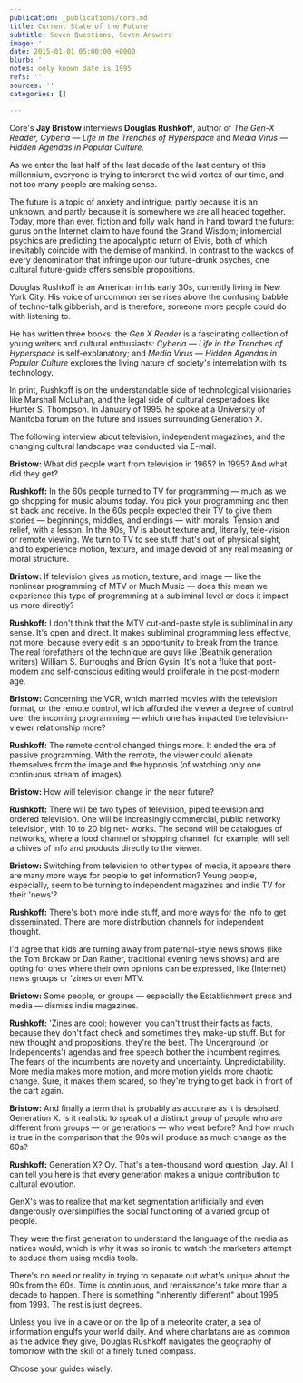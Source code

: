 ```yaml
---
publication: _publications/core.md
title: Current State of the Future
subtitle: Seven Questions, Seven Answers
image: ''
date: 2015-01-01 05:00:00 +0000
blurb: ''
notes: only known date is 1995
refs: ''
sources: ''
categories: []

---
```

Core's **Jay Bristow** interviews **Douglas Rushkoff**, author of _The Gen-X Reader, Cyberia — Life in the Trenches of Hyperspace_ and _Media Virus — Hidden Agendas in Popular Culture._

As we enter the last half of the last decade of the last century of this millennium, everyone is trying to interpret the wild vortex of our time, and not too many people are making sense.

The future is a topic of anxiety and intrigue, partly because it is an unknown, and partly because it is somewhere we are all headed together. Today, more than ever, fiction and folly walk hand in hand toward the future: gurus on the Internet claim to have found the Grand Wisdom; infomercial psychics are predicting the apocalyptic return of Elvis, both of which inevitably coincide with the demise of mankind. In contrast to the wackos of every denomination that infringe upon our future-drunk psyches, one cultural future-guide offers sensible propositions.

Douglas Rushkoff is an American in his early 30s, currently living in New York City. His voice of uncommon sense rises above the confusing babble of techno-talk gibberish, and is therefore, someone more people could do with listening to.

He has written three books: the _Gen X Reader_ is a fascinating collection of young writers and cultural enthusiasts: _Cyberia — Life in the Trenches of Hyperspace_ is self-explanatory; and _Media Virus — Hidden Agendas in Popular Culture_ explores the living nature of society's interrelation with its technology.

In print, Rushkoff is on the understandable side of technological visionaries like Marshall McLuhan, and the legal side of cultural desperadoes like Hunter S. Thompson. In January of 1995. he spoke at a University of Manitoba forum on the future and issues surrounding Generation X.

The following interview about television, independent magazines, and the changing cultural landscape was conducted via E-mail.

**Bristow:** What did people want from television in 1965? In 1995? And what did they get?

**Rushkoff:** In the 60s people turned to TV for programming — much as we go shopping for music albums today. You pick your programming and then sit back and receive. In the 60s people expected their TV to give them stories — beginnings, middles, and endings — with morals. Tension and relief, with a lesson. In the 90s, TV is about texture and, literally, tele-vision or remote viewing. We turn to TV to see stuff that's out of physical sight, and to experience motion, texture, and image devoid of any real meaning or moral structure.

**Bristow:** If television gives us motion, texture, and image — like the nonlinear programming of MTV or Much Music — does this mean we experience this type of programming at a subliminal level or does it impact us more directly?

**Rushkoff:** I don't think that the MTV cut-and-paste style is subliminal in any sense. It's open and direct. It makes subliminal programming less effective, not more, because every edit is an opportunity to break from the trance. The real forefathers of the technique are guys like (Beatnik generation writers) William S. Burroughs and Brion Gysin. It's not a fluke that post-modern and self-conscious editing would proliferate in the post-modern age.

**Bristow:** Concerning the VCR, which married movies with the television format, or the remote control, which afforded the viewer a degree of control over the incoming programming — which one has impacted the television-viewer relationship more?

**Rushkoff:** The remote control changed things more. It ended the era of passive programming. With the remote, the viewer could alienate themselves from the image and the hypnosis (of watching only one continuous stream of images).

**Bristow:** How will television change in the near future?

**Rushkoff:** There will be two types of television, piped television and ordered television. One will be increasingly commercial, public networky television, with 10 to 20 big net- works. The second will be catalogues of networks, where a food channel or shopping channel, for example, will sell archives of info and products directly to the viewer.

**Bristow:** Switching from television to other types of media, it appears there are many more ways for people to get information? Young people, especially, seem to be turning to independent magazines and indie TV for their 'news'?

**Rushkoff:** There's both more indie stuff, and more ways for the info to get disseminated. There are more distribution channels for independent thought.

I'd agree that kids are turning away from paternal-style news shows (like the Tom Brokaw or Dan Rather, traditional evening news shows) and are opting for ones where their own opinions can be expressed, like (Internet) news groups or 'zines or even MTV.

**Bristow:** Some people, or groups — especially the Establishment press and media — dismiss indie magazines.

**Rushkoff:** 'Zines are cool; however, you can't trust their facts as facts, because they don't fact check and sometimes they make-up stuff. But for new thought and propositions, they're the best. The Underground (or Independents') agendas and free speech bother the incumbent regimes. The fears of the incumbents are novelty and uncertainty. Unpredictability. More media makes more motion, and more motion yields more chaotic change. Sure, it makes them scared, so they're trying to get back in front of the cart again.

**Bristow:** And finally a term that is probably as accurate as it is despised, Generation X. Is it realistic to speak of a distinct group of people who are different from groups — or generations — who went before? And how much is true in the comparison that the 90s will produce as much change as the 60s?

**Rushkoff:** Generation X? Oy. That's a ten-thousand word question, Jay. All I can tell you here is that every generation makes a unique contribution to cultural evolution.

GenX's was to realize that market segmentation artificially and even dangerously oversimplifies the social functioning of a varied group of people.

They were the first generation to understand the language of the media as natives would, which is why it was so ironic to watch the marketers attempt to seduce them using media tools.

There's no need or reality in trying to separate out what's unique about the 90s from the 60s. Time is continuous, and renaissance's take more than a decade to happen. There is something "inherently different" about 1995 from 1993. The rest is just degrees.

Unless you live in a cave or on the lip of a meteorite crater, a sea of information engulfs your world daily. And where charlatans are as common as the advice they give, Douglas Rushkoff navigates the geography of tomorrow with the skill of a finely tuned compass.

Choose your guides wisely.